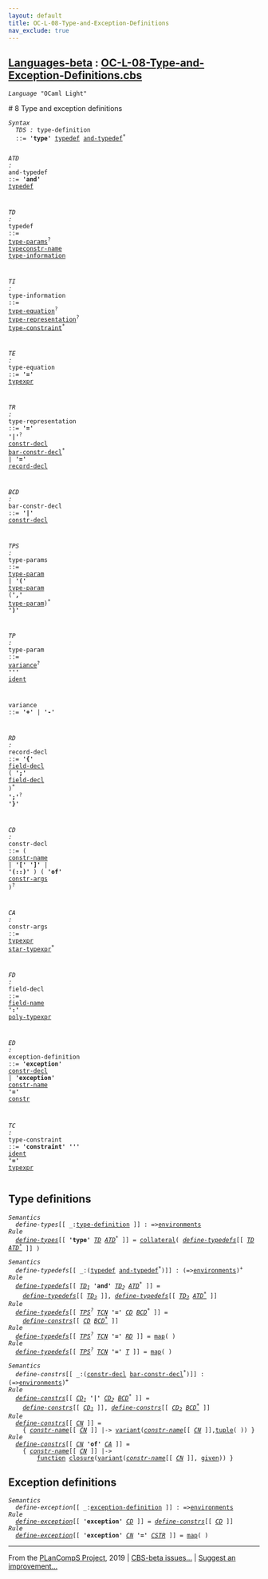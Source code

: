 ```yaml
---
layout: default
title: OC-L-08-Type-and-Exception-Definitions
nav_exclude: true
---
```


[Languages-beta] : [OC-L-08-Type-and-Exception-Definitions.cbs]
-----------------------------

<div class="highlighter-rouge"><pre class="highlight"><code><i class="keyword">Language</i> <span id="Language_OCaml Light">"OCaml Light"</span></code></pre></div>
# <span id="SectionNumber_8">8</span> Type and exception definitions

<div class="highlighter-rouge"><pre class="highlight"><code><i class="keyword">Syntax</i>
  <i class="keyword"></i><i class="var"><i class="var"><span id="VariableStem_TDS">TDS</span></i> :</i> <span class="syn-name"><span id="SyntaxName_type-definition">type-definition</span></span> 
  ::= <b class="atom">'type'</b> <span class="syn-name"><a href="#SyntaxName_typedef">typedef</a></span> <span class="syn-name"><a href="#SyntaxName_and-typedef">and-typedef</a></span><sup class="sup">*</sup>

  <i class="keyword"></i><i class="var"><i class="var"><span id="VariableStem_ATD">ATD</span></i> :</i> <span class="syn-name"><span id="SyntaxName_and-typedef">and-typedef</span></span> ::= <b class="atom">'and'</b> <span class="syn-name"><a href="#SyntaxName_typedef">typedef</a></span>
  
  <i class="keyword"></i><i class="var"><i class="var"><span id="VariableStem_TD">TD</span></i> :</i> <span class="syn-name"><span id="SyntaxName_typedef">typedef</span></span> 
  ::= <span class="syn-name"><a href="#SyntaxName_type-params">type-params</a></span><sup class="sup">?</sup> <span class="syn-name"><a href="../OC-L-03-Names/index.html#SyntaxName_typeconstr-name">typeconstr-name</a></span> <span class="syn-name"><a href="#SyntaxName_type-information">type-information</a></span>
  
  <i class="keyword"></i><i class="var"><i class="var"><span id="VariableStem_TI">TI</span></i> :</i> <span class="syn-name"><span id="SyntaxName_type-information">type-information</span></span> 
  ::= <span class="syn-name"><a href="#SyntaxName_type-equation">type-equation</a></span><sup class="sup">?</sup> <span class="syn-name"><a href="#SyntaxName_type-representation">type-representation</a></span><sup class="sup">?</sup> <span class="syn-name"><a href="#SyntaxName_type-constraint">type-constraint</a></span><sup class="sup">*</sup>
  
  <i class="keyword"></i><i class="var"><i class="var"><span id="VariableStem_TE">TE</span></i> :</i> <span class="syn-name"><span id="SyntaxName_type-equation">type-equation</span></span> 
  ::= <b class="atom">'='</b> <span class="syn-name"><a href="../OC-L-04-Type-Expressions/index.html#SyntaxName_typexpr">typexpr</a></span>
  
  <i class="keyword"></i><i class="var"><i class="var"><span id="VariableStem_TR">TR</span></i> :</i> <span class="syn-name"><span id="SyntaxName_type-representation">type-representation</span></span>
  ::= <b class="atom">'='</b> <b class="atom">'|'</b><sup class="sup">?</sup> <span class="syn-name"><a href="#SyntaxName_constr-decl">constr-decl</a></span> <span class="syn-name"><a href="#SyntaxName_bar-constr-decl">bar-constr-decl</a></span><sup class="sup">*</sup>
    | <b class="atom">'='</b> <span class="syn-name"><a href="#SyntaxName_record-decl">record-decl</a></span>

  <i class="keyword"></i><i class="var"><i class="var"><span id="VariableStem_BCD">BCD</span></i> :</i> <span class="syn-name"><span id="SyntaxName_bar-constr-decl">bar-constr-decl</span></span> ::= <b class="atom">'|'</b> <span class="syn-name"><a href="#SyntaxName_constr-decl">constr-decl</a></span>

  <i class="keyword"></i><i class="var"><i class="var"><span id="VariableStem_TPS">TPS</span></i> :</i> <span class="syn-name"><span id="SyntaxName_type-params">type-params</span></span>
  ::= <span class="syn-name"><a href="#SyntaxName_type-param">type-param</a></span>
	| <b class="atom">'('</b> <span class="syn-name"><a href="#SyntaxName_type-param">type-param</a></span> (<b class="atom">','</b> <span class="syn-name"><a href="#SyntaxName_type-param">type-param</a></span>)<sup class="sup">*</sup> <b class="atom">')'</b>

  <i class="keyword"></i><i class="var"><i class="var"><span id="VariableStem_TP">TP</span></i> :</i> <span class="syn-name"><span id="SyntaxName_type-param">type-param</span></span> 
  ::= <span class="syn-name"><a href="#SyntaxName_variance">variance</a></span><sup class="sup">?</sup> <b class="atom">'\''</b> <span class="syn-name"><a href="../OC-L-01-Lexical-Conventions/index.html#SyntaxName_ident">ident</a></span>
  
  <i class="keyword"></i><i class="var"></i><span class="syn-name"><span id="SyntaxName_variance">variance</span></span> ::= <b class="atom">'+'</b> | <b class="atom">'-'</b>
  
  <i class="keyword"></i><i class="var"><i class="var"><span id="VariableStem_RD">RD</span></i> :</i> <span class="syn-name"><span id="SyntaxName_record-decl">record-decl</span></span> 
  ::= <b class="atom">'{'</b> <span class="syn-name"><a href="#SyntaxName_field-decl">field-decl</a></span>  ( <b class="atom">';'</b> <span class="syn-name"><a href="#SyntaxName_field-decl">field-decl</a></span> )<sup class="sup">*</sup>  <b class="atom">';'</b><sup class="sup">?</sup> <b class="atom">'}'</b>  
 
  <i class="keyword"></i><i class="var"><i class="var"><span id="VariableStem_CD">CD</span></i> :</i> <span class="syn-name"><span id="SyntaxName_constr-decl">constr-decl</span></span> 
  ::= ( <span class="syn-name"><a href="../OC-L-03-Names/index.html#SyntaxName_constr-name">constr-name</a></span> | <b class="atom">'['</b> <b class="atom">']'</b> | <b class="atom">'(::)'</b> ) ( <b class="atom">'of'</b> <span class="syn-name"><a href="#SyntaxName_constr-args">constr-args</a></span> )<sup class="sup">?</sup>  
 
  <i class="keyword"></i><i class="var"><i class="var"><span id="VariableStem_CA">CA</span></i> :</i> <span class="syn-name"><span id="SyntaxName_constr-args">constr-args</span></span> 
  ::= <span class="syn-name"><a href="../OC-L-04-Type-Expressions/index.html#SyntaxName_typexpr">typexpr</a></span> <span class="syn-name"><a href="../OC-L-04-Type-Expressions/index.html#SyntaxName_star-typexpr">star-typexpr</a></span><sup class="sup">*</sup> 
 
  <i class="keyword"></i><i class="var"><i class="var"><span id="VariableStem_FD">FD</span></i> :</i> <span class="syn-name"><span id="SyntaxName_field-decl">field-decl</span></span> 
  ::= <span class="syn-name"><a href="../OC-L-03-Names/index.html#SyntaxName_field-name">field-name</a></span> <b class="atom">':'</b> <span class="syn-name"><a href="../OC-L-04-Type-Expressions/index.html#SyntaxName_poly-typexpr">poly-typexpr</a></span>

  <i class="keyword"></i><i class="var"><i class="var"><span id="VariableStem_ED">ED</span></i> :</i> <span class="syn-name"><span id="SyntaxName_exception-definition">exception-definition</span></span>
  ::= <b class="atom">'exception'</b> <span class="syn-name"><a href="#SyntaxName_constr-decl">constr-decl</a></span>
    | <b class="atom">'exception'</b> <span class="syn-name"><a href="../OC-L-03-Names/index.html#SyntaxName_constr-name">constr-name</a></span> <b class="atom">'='</b> <span class="syn-name"><a href="../OC-L-03-Names/index.html#SyntaxName_constr">constr</a></span>

  <i class="keyword"></i><i class="var"><i class="var"><span id="VariableStem_TC">TC</span></i> :</i> <span class="syn-name"><span id="SyntaxName_type-constraint">type-constraint</span></span> 
  ::= <b class="atom">'constraint'</b> <b class="atom">'\''</b> <span class="syn-name"><a href="../OC-L-01-Lexical-Conventions/index.html#SyntaxName_ident">ident</a></span> <b class="atom">'='</b> <span class="syn-name"><a href="../OC-L-04-Type-Expressions/index.html#SyntaxName_typexpr">typexpr</a></span></code></pre></div>


## Type definitions


<div class="highlighter-rouge"><pre class="highlight"><code><i class="keyword">Semantics</i>
  <i class="sem-name"><span id="SemanticsName_define-types">define-types</span></i>[[ _:<span class="syn-name"><a href="#SyntaxName_type-definition">type-definition</a></span> ]] : =><span class="name"><a href="../../../../../Funcons-beta/Computations/Normal/Binding/index.html#Name_environments">environments</a></span>
<i class="keyword">Rule</i>
  <i class="sem-name"><a href="#SemanticsName_define-types">define-types</a></i>[[ <b class="atom">'type'</b> <span id="Variable386_TD"><i class="var"><a href="#VariableStem_TD">TD</a></i></span> <span id="Variable392_ATD*"><i class="var"><a href="#VariableStem_ATD">ATD</a><sup class="sup">*</sup></i></span> ]] = <span class="name"><a href="../../../../../Funcons-beta/Computations/Normal/Binding/index.html#Name_collateral">collateral</a></span>( <i class="sem-name"><a href="#SemanticsName_define-typedefs">define-typedefs</a></i>[[ <a href="#Variable386_TD"><i class="var">TD</i></a> <a href="#Variable392_ATD*"><i class="var">ATD<sup class="sup">*</sup></i></a> ]] )</code></pre></div>

<div class="highlighter-rouge"><pre class="highlight"><code><i class="keyword">Semantics</i>
  <i class="sem-name"><span id="SemanticsName_define-typedefs">define-typedefs</span></i>[[ _:(<span class="syn-name"><a href="#SyntaxName_typedef">typedef</a></span> <span class="syn-name"><a href="#SyntaxName_and-typedef">and-typedef</a></span><sup class="sup">*</sup>)]] : (=><span class="name"><a href="../../../../../Funcons-beta/Computations/Normal/Binding/index.html#Name_environments">environments</a></span>)<sup class="sup">+</sup>
<i class="keyword">Rule</i>
  <i class="sem-name"><a href="#SemanticsName_define-typedefs">define-typedefs</a></i>[[ <span id="Variable465_TD1"><i class="var"><a href="#VariableStem_TD">TD</a><sub class="sub">1</sub></i></span> <b class="atom">'and'</b> <span id="Variable473_TD2"><i class="var"><a href="#VariableStem_TD">TD</a><sub class="sub">2</sub></i></span> <span id="Variable479_ATD*"><i class="var"><a href="#VariableStem_ATD">ATD</a><sup class="sup">*</sup></i></span> ]] =
    <i class="sem-name"><a href="#SemanticsName_define-typedefs">define-typedefs</a></i>[[ <a href="#Variable473_TD2"><i class="var">TD<sub class="sub">2</sub></i></a> ]], <i class="sem-name"><a href="#SemanticsName_define-typedefs">define-typedefs</a></i>[[ <a href="#Variable473_TD2"><i class="var">TD<sub class="sub">2</sub></i></a> <a href="#Variable479_ATD*"><i class="var">ATD<sup class="sup">*</sup></i></a> ]]
<i class="keyword">Rule</i>
  <i class="sem-name"><a href="#SemanticsName_define-typedefs">define-typedefs</a></i>[[ <span id="Variable534_TPS?"><i class="var"><a href="#VariableStem_TPS">TPS</a><sup class="sup">?</sup></i></span> <span id="Variable539_TCN"><i class="var"><a href="../OC-L-03-Names/index.html#VariableStem_TCN">TCN</a></i></span> <b class="atom">'='</b> <span id="Variable546_CD"><i class="var"><a href="#VariableStem_CD">CD</a></i></span> <span id="Variable552_BCD*"><i class="var"><a href="#VariableStem_BCD">BCD</a><sup class="sup">*</sup></i></span> ]] = 
    <i class="sem-name"><a href="#SemanticsName_define-constrs">define-constrs</a></i>[[ <a href="#Variable546_CD"><i class="var">CD</i></a> <a href="#Variable552_BCD*"><i class="var">BCD<sup class="sup">*</sup></i></a> ]]
<i class="keyword">Rule</i>
  <i class="sem-name"><a href="#SemanticsName_define-typedefs">define-typedefs</a></i>[[ <span id="Variable593_TPS?"><i class="var"><a href="#VariableStem_TPS">TPS</a><sup class="sup">?</sup></i></span> <span id="Variable598_TCN"><i class="var"><a href="../OC-L-03-Names/index.html#VariableStem_TCN">TCN</a></i></span> <b class="atom">'='</b> <span id="Variable605_RD"><i class="var"><a href="#VariableStem_RD">RD</a></i></span> ]] = <span class="name"><a href="../../../../../Funcons-beta/Values/Composite/Maps/index.html#Name_map">map</a></span>( )
<i class="keyword">Rule</i>
  <i class="sem-name"><a href="#SemanticsName_define-typedefs">define-typedefs</a></i>[[ <span id="Variable632_TPS?"><i class="var"><a href="#VariableStem_TPS">TPS</a><sup class="sup">?</sup></i></span> <span id="Variable637_TCN"><i class="var"><a href="../OC-L-03-Names/index.html#VariableStem_TCN">TCN</a></i></span> <b class="atom">'='</b> <span id="Variable644_T"><i class="var"><a href="../OC-L-04-Type-Expressions/index.html#VariableStem_T">T</a></i></span> ]] = <span class="name"><a href="../../../../../Funcons-beta/Values/Composite/Maps/index.html#Name_map">map</a></span>( )</code></pre></div>

<div class="highlighter-rouge"><pre class="highlight"><code><i class="keyword">Semantics</i>
  <i class="sem-name"><span id="SemanticsName_define-constrs">define-constrs</span></i>[[ _:(<span class="syn-name"><a href="#SyntaxName_constr-decl">constr-decl</a></span> <span class="syn-name"><a href="#SyntaxName_bar-constr-decl">bar-constr-decl</a></span><sup class="sup">*</sup>)]] : (=><span class="name"><a href="../../../../../Funcons-beta/Computations/Normal/Binding/index.html#Name_environments">environments</a></span>)<sup class="sup">+</sup>
<i class="keyword">Rule</i>
  <i class="sem-name"><a href="#SemanticsName_define-constrs">define-constrs</a></i>[[ <span id="Variable698_CD1"><i class="var"><a href="#VariableStem_CD">CD</a><sub class="sub">1</sub></i></span> <b class="atom">'|'</b> <span id="Variable706_CD2"><i class="var"><a href="#VariableStem_CD">CD</a><sub class="sub">2</sub></i></span> <span id="Variable712_BCD*"><i class="var"><a href="#VariableStem_BCD">BCD</a><sup class="sup">*</sup></i></span> ]] =
    <i class="sem-name"><a href="#SemanticsName_define-constrs">define-constrs</a></i>[[ <a href="#Variable698_CD1"><i class="var">CD<sub class="sub">1</sub></i></a> ]], <i class="sem-name"><a href="#SemanticsName_define-constrs">define-constrs</a></i>[[ <a href="#Variable706_CD2"><i class="var">CD<sub class="sub">2</sub></i></a> <a href="#Variable712_BCD*"><i class="var">BCD<sup class="sup">*</sup></i></a> ]]
<i class="keyword">Rule</i>
  <i class="sem-name"><a href="#SemanticsName_define-constrs">define-constrs</a></i>[[ <span id="Variable766_CN"><i class="var"><a href="../OC-L-03-Names/index.html#VariableStem_CN">CN</a></i></span> ]] =
    { <i class="sem-name"><a href="../OC-L-03-Names/index.html#SemanticsName_constr-name">constr-name</a></i>[[ <a href="#Variable766_CN"><i class="var">CN</i></a> ]] |-> <span class="name"><a href="../../../../../Funcons-beta/Values/Composite/Variants/index.html#Name_variant">variant</a></span>(<i class="sem-name"><a href="../OC-L-03-Names/index.html#SemanticsName_constr-name">constr-name</a></i>[[ <a href="#Variable766_CN"><i class="var">CN</i></a> ]],<span class="name"><a href="../../../../../Funcons-beta/Values/Composite/Tuples/index.html#Name_tuple">tuple</a></span>( )) } 
<i class="keyword">Rule</i>
  <i class="sem-name"><a href="#SemanticsName_define-constrs">define-constrs</a></i>[[ <span id="Variable826_CN"><i class="var"><a href="../OC-L-03-Names/index.html#VariableStem_CN">CN</a></i></span> <b class="atom">'of'</b> <span id="Variable833_CA"><i class="var"><a href="#VariableStem_CA">CA</a></i></span> ]] =
    { <i class="sem-name"><a href="../OC-L-03-Names/index.html#SemanticsName_constr-name">constr-name</a></i>[[ <a href="#Variable826_CN"><i class="var">CN</i></a> ]] |-> 
        <span class="name"><a href="../../../../../Funcons-beta/Values/Abstraction/Functions/index.html#Name_function">function</a></span> <span class="name"><a href="../../../../../Funcons-beta/Values/Abstraction/Generic/index.html#Name_closure">closure</a></span>(<span class="name"><a href="../../../../../Funcons-beta/Values/Composite/Variants/index.html#Name_variant">variant</a></span>(<i class="sem-name"><a href="../OC-L-03-Names/index.html#SemanticsName_constr-name">constr-name</a></i>[[ <a href="#Variable826_CN"><i class="var">CN</i></a> ]], <span class="name"><a href="../../../../../Funcons-beta/Computations/Normal/Giving/index.html#Name_given">given</a></span>)) }</code></pre></div>


## Exception definitions


<div class="highlighter-rouge"><pre class="highlight"><code><i class="keyword">Semantics</i>
  <i class="sem-name"><span id="SemanticsName_define-exception">define-exception</span></i>[[ _:<span class="syn-name"><a href="#SyntaxName_exception-definition">exception-definition</a></span> ]] : =><span class="name"><a href="../../../../../Funcons-beta/Computations/Normal/Binding/index.html#Name_environments">environments</a></span>
<i class="keyword">Rule</i>
  <i class="sem-name"><a href="#SemanticsName_define-exception">define-exception</a></i>[[ <b class="atom">'exception'</b> <span id="Variable934_CD"><i class="var"><a href="#VariableStem_CD">CD</a></i></span> ]] = <i class="sem-name"><a href="#SemanticsName_define-constrs">define-constrs</a></i>[[ <a href="#Variable934_CD"><i class="var">CD</i></a> ]]
<i class="keyword">Rule</i>
  <i class="sem-name"><a href="#SemanticsName_define-exception">define-exception</a></i>[[ <b class="atom">'exception'</b> <span id="Variable966_CN"><i class="var"><a href="../OC-L-03-Names/index.html#VariableStem_CN">CN</a></i></span> <b class="atom">'='</b> <span id="Variable973_CSTR"><i class="var"><a href="../OC-L-03-Names/index.html#VariableStem_CSTR">CSTR</a></i></span> ]] = <span class="name"><a href="../../../../../Funcons-beta/Values/Composite/Maps/index.html#Name_map">map</a></span>( )</code></pre></div>



____

From the [PLanCompS Project], 2019 | [CBS-beta issues...] | [Suggest an improvement...]

[OC-L-08-Type-and-Exception-Definitions.cbs]: OC-L-08-Type-and-Exception-Definitions.cbs 
  "CBS SOURCE FILE"
[Funcons-beta]: /CBS-beta/docs/Funcons-beta
 "FUNCONS-BETA"
[Unstable-Funcons-beta]: /CBS-beta/docs/Unstable-Funcons-beta
  "UNSTABLE-FUNCONS-BETA"
[Languages-beta]: /CBS-beta/docs/Languages-beta
  "LANGUAGES-BETA"
[Unstable-Languages-beta]: /CBS-beta/docs/Unstable-Languages-beta
  "UNSTABLE-LANGUAGES-BETA"
[CBS-beta]: /CBS-beta "CBS-BETA"
[PLanCompS Project]: http://plancomps.org
  "PROGRAMMING LANGUAGE COMPONENTS AND SPECIFICATIONS PROJECT HOME PAGE"
[CBS-beta issues...]: https://github.com/plancomps/plancomps.github.io/issues
  "CBS-BETA ISSUE REPORTS ON GITHUB"
[Suggest an improvement...]: mailto:plancomps@gmail.com?Subject=CBS-beta%20-%20comment&Body=Re%3A%20CBS-beta%20specification%20at%20OC-L/OC-L-08-Type-and-Exception-Definitions/OC-L-08-Type-and-Exception-Definitions.cbs%0A%0AComment/Query/Issue/Suggestion%3A%0A%0A%0ASignature%3A%0A 
  "GENERATE AN EMAIL TEMPLATE"
